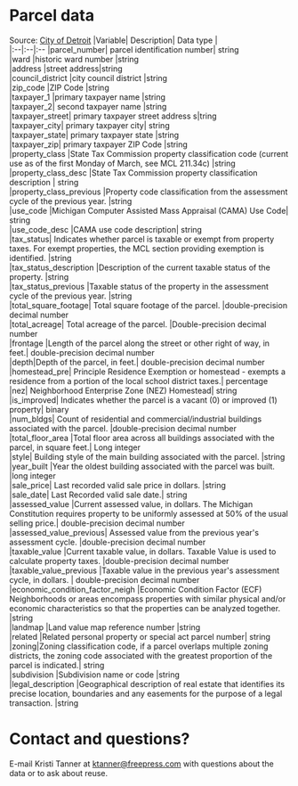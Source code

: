 # Parcel data
Source: [City of Detroit](https://data.detroitmi.gov/datasets/detroitmi::parcels-2/about#CityofDetroit) 
|Variable|	Description|	Data type	|		
|:--|:--|:--
|parcel_number|	parcel identification number|	string																																										
|ward	|historic ward number	|string																																										
|address	|street address|string																																										
|council_district	|city council district	|string																																										
|zip_code	|ZIP Code	|string																																										
|taxpayer_1	|primary taxpayer name	|string																																										
|taxpayer_2|	second taxpayer name	|string																																										
|taxpayer_street|	primary taxpayer street address	s|tring																																										
|taxpayer_city|	primary taxpayer city|	string																																										
|taxpayer_state|	primary taxpayer state	|string																																										
|taxpayer_zip|	primary taxpayer ZIP Code	|string																																										
|property_class	|State Tax Commission property classification code (current use as of the first Monday of March,  see MCL 211.34c)	|string																																										
|property_class_desc	|State Tax Commission property classification description |	string																																										
|property_class_previous	|Property code classification from the assessment cycle of the previous year.	|string																																										
|use_code	|Michigan Computer Assisted Mass Appraisal (CAMA) Use Code|	string																																										
|use_code_desc	|CAMA use code description|	string																																										
|tax_status|	Indicates whether parcel is taxable or exempt from property taxes. For exempt properties, the MCL section providing exemption is identified.	|string																																										
|tax_status_description	|Description of the current taxable status of the property.	|string																																										
|tax_status_previous	|Taxable status of the property in the assessment cycle of the previous year.	|string																																										
|total_square_footage|	Total square footage of the parcel.	|double-precision decimal number																																										
|total_acreage|	Total acreage of the parcel.	|Double-precision decimal number																																										
|frontage	|Length of the parcel along the street or other right of way, in feet.|	double-precision decimal number																																										
|depth|Depth of the parcel, in feet.|	double-precision decimal number																																										
|homestead_pre|	Principle Residence Exemption or homestead - exempts a residence from a portion of the local school district taxes.|	percentage																																										
|nez|	Neighborhood Enterprise Zone (NEZ) Homestead|	string																																										
|is_improved|	Indicates whether the parcel is a vacant (0) or improved (1) property|	binary																																										
|num_bldgs|	Count of residential and commercial/industrial buildings associated with the parcel.	|double-precision decimal number																																										
|total_floor_area	|Total floor area across all buildings associated with the parcel, in square feet.|	Long integer																																										
|style|	Building style of the main building associated with the parcel.	|string																																										
|year_built	|Year the oldest building associated with the parcel was built.	|long integer																																										
|sale_price|	Last recorded valid sale price in dollars.	|string																																										
|sale_date|	Last Recorded valid sale date.|	string																																										
|assessed_value	|Current assessed value, in dollars. The Michigan Constitution requires property to be uniformly assessed at 50% of the usual selling price.|	double-precision decimal number																																										
|assessed_value_previous|	Assessed value from the previous year's assessment cycle.	|double-precision decimal number																																										
|taxable_value	|Current taxable value, in dollars. Taxable Value is used to calculate property taxes.	|double-precision decimal number																																										
|taxable_value_previous	|Taxable value in the previous year's assessment cycle, in dollars. |	double-precision decimal number																																										
|economic_condition_factor_neigh	|Economic Condition Factor (ECF) Neighborhoods or areas encompass properties with similar physical and/or economic characteristics so that the properties can be analyzed together.	|string																																										
|landmap	|Land value map reference number	|string																																										
|related	|Related personal property or special act parcel number|	string																																										
|zoning|Zoning classification code, if a parcel overlaps multiple zoning districts, the zoning code associated with the greatest proportion of the parcel is indicated.|	string																																										
|subdivision	|Subdivision name or code	|string																																										
|legal_description	|Geographical description of real estate that identifies its precise location, boundaries and any easements for the purpose of a legal transaction.	|string																																										



# Contact and questions?
E-mail Kristi Tanner at ktanner@freepress.com with questions about the data or to ask about reuse. 

